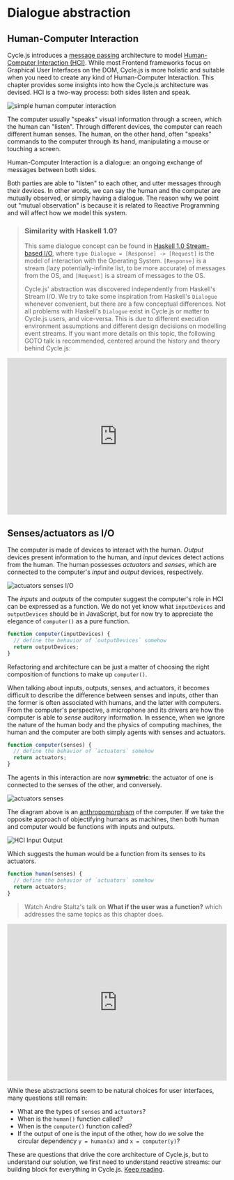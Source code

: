 # Dialogue abstraction

## Human-Computer Interaction

Cycle.js introduces a [message passing](https://en.wikipedia.org/wiki/Message_passing) architecture to model [Human-Computer Interaction (HCI)](https://en.wikipedia.org/wiki/Human%E2%80%93computer_interaction). While most Frontend frameworks focus on Graphical User Interfaces on the DOM, Cycle.js is more holistic and suitable when you need to create any kind of Human-Computer Interaction. This chapter provides some insights into how the Cycle.js architecture was devised. HCI is a two-way process: both sides listen and speak.

![simple human computer interaction](img/simple-human-computer.svg)

The computer usually "speaks" visual information through a screen, which the human can "listen". Through different devices, the computer can reach different human senses. The human, on the other hand, often "speaks" commands to the computer through its hand, manipulating a mouse or touching a screen.

Human-Computer Interaction is a dialogue: an ongoing exchange of messages between both sides.

Both parties are able to "listen" to each other, and utter messages through their devices. In other words, we can say the human and the computer are mutually observed, or simply having a dialogue. The reason why we point out "mutual observation" is because it is related to Reactive Programming and will affect how we model this system.

> ### Similarity with Haskell 1.0?
>
> This same dialogue concept can be found in [Haskell 1.0 Stream-based I/O](https://www.haskell.org/definition/haskell-report-1.0.ps.gz), where `type Dialogue = [Response] -> [Request]` is the model of interaction with the Operating System. `[Response]` is a stream (lazy potentially-infinite list, to be more accurate) of messages from the OS, and `[Request]` is a stream of messages to the OS.
>
> Cycle.js' abstraction was discovered independently from Haskell's Stream I/O. We try to take some inspiration from Haskell's `Dialogue` whenever convenient, but there are a few conceptual differences. Not all problems with Haskell's `Dialogue` exist in Cycle.js or matter to Cycle.js users, and vice-versa. This is due to different execution environment assumptions and different design decisions on modelling event streams. If you want more details on this topic, the following GOTO talk is recommended, centered around the history and theory behind Cycle.js:

<p>
  <iframe width="100%" height="360" src="https://www.youtube.com/embed/Tkjg179M-Nc" frameborder="0" allowfullscreen></iframe>
</p>

## Senses/actuators as I/O

The computer is made of devices to interact with the human. *Output* devices present information to the human, and *input* devices detect actions from the human. The human possesses *actuators* and *senses*, which are connected to the computer's *input* and *output* devices, respectively.

![actuators senses I/O](img/actuators-senses-input-output.svg)

The *inputs* and *outputs* of the computer suggest the computer's role in HCI can be expressed as a function. We do not yet know what `inputDevices` and `outputDevices` should be in JavaScript, but for now try to appreciate the elegance of `computer()` as a pure function.

```javascript
function computer(inputDevices) {
  // define the behavior of `outputDevices` somehow
  return outputDevices;
}
```

Refactoring and architecture can be just a matter of choosing the right composition of functions to make up `computer()`.

When talking about inputs, outputs, senses, and actuators, it becomes difficult to describe the difference between senses and inputs, other than the former is often associated with humans, and the latter with computers. From the computer's perspective, a microphone and its drivers are how the computer is able to *sense* auditory information. In essence, when we ignore the nature of the human body and the physics of computing machines, the human and the computer are both simply agents with senses and actuators.

```javascript
function computer(senses) {
  // define the behavior of `actuators` somehow
  return actuators;
}
```

The agents in this interaction are now **symmetric**: the actuator of one is connected to the senses of the other, and conversely.

![actuators senses](img/actuators-senses.svg)

The diagram above is an [anthropomorphism](https://en.wikipedia.org/wiki/Anthropomorphism) of the computer. If we take the opposite approach of objectifying humans as machines, then both human and computer would be functions with inputs and outputs.

![HCI Input Output](img/hci-inputs-outputs.svg)

Which suggests the human would be a function from its senses to its actuators.

```javascript
function human(senses) {
  // define the behavior of `actuators` somehow
  return actuators;
}
```

> Watch Andre Staltz's talk on **What if the user was a function?** which addresses the same topics as this chapter does.

<p>
  <iframe width="100%" height="360" src="https://www.youtube.com/embed/1zj7M1LnJV4" frameborder="0" allowfullscreen></iframe>
</p>

While these abstractions seem to be natural choices for user interfaces, many questions still remain:

- What are the types of `senses` and `actuators`?
- When is the `human()` function called?
- When is the `computer()` function called?
- If the output of one is the input of the other, how do we solve the circular dependency `y = human(x)` and `x = computer(y)`?

These are questions that drive the core architecture of Cycle.js, but to understand our solution, we first need to understand reactive streams: our building block for everything in Cycle.js. [Keep reading](streams.html).
